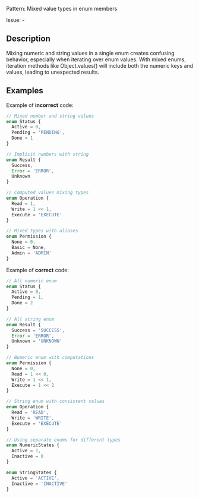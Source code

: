 Pattern: Mixed value types in enum members

Issue: -

## Description

Mixing numeric and string values in a single enum creates confusing behavior, especially when iterating over enum values. With mixed enums, iteration methods like Object.values() will include both the numeric keys and values, leading to unexpected results.

## Examples

Example of **incorrect** code:
```ts
// Mixed number and string values
enum Status {
  Active = 0,
  Pending = 'PENDING',
  Done = 1
}

// Implicit numbers with string
enum Result {
  Success,
  Error = 'ERROR',
  Unknown
}

// Computed values mixing types
enum Operation {
  Read = 1,
  Write = 1 << 1,
  Execute = 'EXECUTE'
}

// Mixed types with aliases
enum Permission {
  None = 0,
  Basic = None,
  Admin = 'ADMIN'
}
```

Example of **correct** code:
```ts
// All numeric enum
enum Status {
  Active = 0,
  Pending = 1,
  Done = 2
}

// All string enum
enum Result {
  Success = 'SUCCESS',
  Error = 'ERROR',
  Unknown = 'UNKNOWN'
}

// Numeric enum with computations
enum Permission {
  None = 0,
  Read = 1 << 0,
  Write = 1 << 1,
  Execute = 1 << 2
}

// String enum with consistent values
enum Operation {
  Read = 'READ',
  Write = 'WRITE',
  Execute = 'EXECUTE'
}

// Using separate enums for different types
enum NumericStates {
  Active = 1,
  Inactive = 0
}

enum StringStates {
  Active = 'ACTIVE',
  Inactive = 'INACTIVE'
}
```
